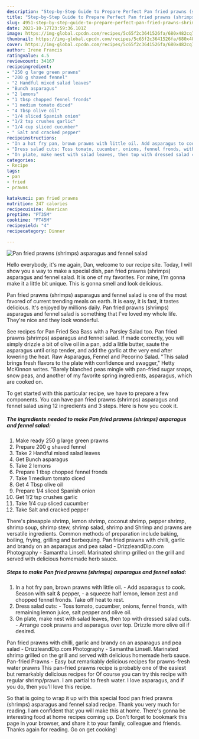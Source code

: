 ```yaml
---
description: "Step-by-Step Guide to Prepare Perfect Pan fried prawns (shrimps) asparagus and fennel salad"
title: "Step-by-Step Guide to Prepare Perfect Pan fried prawns (shrimps) asparagus and fennel salad"
slug: 4951-step-by-step-guide-to-prepare-perfect-pan-fried-prawns-shrimps-asparagus-and-fennel-salad
date: 2021-10-17T23:59:36.101Z
image: https://img-global.cpcdn.com/recipes/5c65f2c3641526fa/680x482cq70/pan-fried-prawns-shrimps-asparagus-and-fennel-salad-recipe-main-photo.jpg
thumbnail: https://img-global.cpcdn.com/recipes/5c65f2c3641526fa/680x482cq70/pan-fried-prawns-shrimps-asparagus-and-fennel-salad-recipe-main-photo.jpg
cover: https://img-global.cpcdn.com/recipes/5c65f2c3641526fa/680x482cq70/pan-fried-prawns-shrimps-asparagus-and-fennel-salad-recipe-main-photo.jpg
author: Irene Francis
ratingvalue: 4.5
reviewcount: 34167
recipeingredient:
- "250 g large green prawns"
- "200 g shaved fennel"
- "2 Handful mixed salad leaves"
- "Bunch asparagus"
- "2 lemons"
- "1 tbsp chopped fennel fronds"
- "1 medium tomato diced"
- "4 Tbsp olive oil"
- "1/4 sliced Spanish onion"
- "1/2 tsp crushes garlic"
- "1/4 cup sliced cucumber"
- " Salt and cracked pepper"
recipeinstructions:
- "In a hot fry pan, brown prawns with little oil. Add asparagus to cook. Season with salt &amp; pepper,  a squeeze half lemon, lemon zest and chopped fennel fronds. Take off heat to rest."
- "Dress salad cuts: Toss tomato, cucumber, onions, fennel fronds, with remaining lemon juice, salt pepper and olive oil."
- "On plate, make nest with salad leaves, then top with dressed salad cuts. Arrange cook prawns and asparagus over top. Drizzle more olive oil if desired."
categories:
- Recipe
tags:
- pan
- fried
- prawns

katakunci: pan fried prawns 
nutrition: 247 calories
recipecuisine: American
preptime: "PT35M"
cooktime: "PT45M"
recipeyield: "4"
recipecategory: Dinner

---
```



![Pan fried prawns (shrimps) asparagus and fennel salad](https://img-global.cpcdn.com/recipes/5c65f2c3641526fa/680x482cq70/pan-fried-prawns-shrimps-asparagus-and-fennel-salad-recipe-main-photo.jpg)

Hello everybody, it's me again, Dan, welcome to our recipe site. Today, I will show you a way to make a special dish, pan fried prawns (shrimps) asparagus and fennel salad. It is one of my favorites. For mine, I'm gonna make it a little bit unique. This is gonna smell and look delicious.

Pan fried prawns (shrimps) asparagus and fennel salad is one of the most favored of current trending meals on earth. It is easy, it is fast, it tastes delicious. It's enjoyed by millions daily. Pan fried prawns (shrimps) asparagus and fennel salad is something that I've loved my whole life. They're nice and they look wonderful.

See recipes for Pan Fried Sea Bass with a Parsley Salad too. Pan fried prawns (shrimps) asparagus and fennel salad. If made correctly, you will simply drizzle a bit of olive oil in a pan, add a little butter, saute the asparagus until crisp tender, and add the garlic at the very end after lowering the heat. Raw Asparagus, Fennel and Pecorino Salad. &#34;This salad brings fresh flavors to the plate with confidence and swagger,&#34; Hetty McKinnon writes. &#34;Barely blanched peas mingle with pan-fried sugar snaps, snow peas, and another of my favorite spring ingredients, asparagus, which are cooked on.


To get started with this particular recipe, we have to prepare a few components. You can have pan fried prawns (shrimps) asparagus and fennel salad using 12 ingredients and 3 steps. Here is how you cook it.

<!--inarticleads1-->

##### The ingredients needed to make Pan fried prawns (shrimps) asparagus and fennel salad:

1. Make ready 250 g large green prawns
1. Prepare 200 g shaved fennel
1. Take 2 Handful mixed salad leaves
1. Get Bunch asparagus
1. Take 2 lemons
1. Prepare 1 tbsp chopped fennel fronds
1. Take 1 medium tomato diced
1. Get 4 Tbsp olive oil
1. Prepare 1/4 sliced Spanish onion
1. Get 1/2 tsp crushes garlic
1. Take 1/4 cup sliced cucumber
1. Take  Salt and cracked pepper


There&#39;s pineapple shrimp, lemon shrimp, coconut shrimp, pepper shrimp, shrimp soup, shrimp stew, shrimp salad, shrimp and Shrimp and prawns are versatile ingredients. Common methods of preparation include baking, boiling, frying, grilling and barbequing. Pan fried prawns with chilli, garlic and brandy on an asparagus and pea salad - DrizzleandDip.com Photography - Samantha Linsell. Marinated shrimp grilled on the grill and served with delicious homemade herb sauce. 

<!--inarticleads2-->

##### Steps to make Pan fried prawns (shrimps) asparagus and fennel salad:

1. In a hot fry pan, brown prawns with little oil. - Add asparagus to cook. Season with salt &amp; pepper,  - a squeeze half lemon, lemon zest and chopped fennel fronds. Take off heat to rest.
1. Dress salad cuts: - Toss tomato, cucumber, onions, fennel fronds, with remaining lemon juice, salt pepper and olive oil.
1. On plate, make nest with salad leaves, then top with dressed salad cuts. - Arrange cook prawns and asparagus over top. Drizzle more olive oil if desired.


Pan fried prawns with chilli, garlic and brandy on an asparagus and pea salad - DrizzleandDip.com Photography - Samantha Linsell. Marinated shrimp grilled on the grill and served with delicious homemade herb sauce. Pan-fried Prawns - Easy but remarkably delicious recipes for prawns-fresh water prawns This pan-fried prawns recipe is probably one of the easiest but remarkably delicious recipes for Of course you can try this recipe with regular shrimp/prawn. I am partial to fresh water. I love asparagus, and if you do, then you&#39;ll love this recipe. 

So that is going to wrap it up with this special food pan fried prawns (shrimps) asparagus and fennel salad recipe. Thank you very much for reading. I am confident that you will make this at home. There's gonna be interesting food at home recipes coming up. Don't forget to bookmark this page in your browser, and share it to your family, colleague and friends. Thanks again for reading. Go on get cooking!
